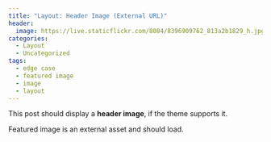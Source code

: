```yaml
---
title: "Layout: Header Image (External URL)"
header:
  image: https://live.staticflickr.com/8084/8396909762_813a2b1829_h.jpg
categories:
  - Layout
  - Uncategorized
tags:
  - edge case
  - featured image
  - image
  - layout
---
```


This post should display a **header image**, if the theme supports it.

Featured image is an external asset and should load.
